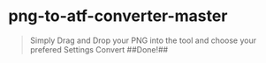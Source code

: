 # png-to-atf-converter-master

> Simply Drag and Drop your PNG into the tool and choose your prefered Settings
> Convert
> ##Done!##
